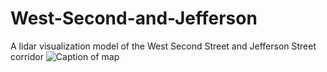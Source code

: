 # West-Second-and-Jefferson
A lidar visualization model of the West Second Street and Jefferson Street corridor 
![Caption of map](Map.jpg)  
